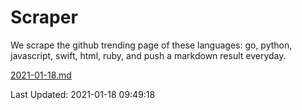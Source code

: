 # Scraper

We scrape the github trending page of these languages: go, python, javascript, swift, html, ruby, and push a markdown result everyday.

[2021-01-18.md](https://github.com/henson/Scraper/blob/master/2021-01-18.md)

Last Updated: 2021-01-18 09:49:18